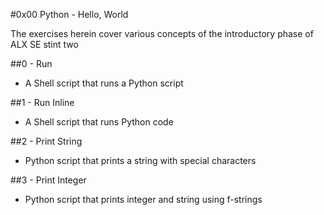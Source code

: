 #0x00 Python - Hello, World

The exercises herein cover various concepts of the introductory phase of ALX SE stint two

##0 - Run

* A Shell script that runs a Python script

##1 - Run Inline

* A Shell script that runs Python code

##2 - Print String

* Python script that prints a string with special characters

##3 - Print Integer

* Python script that prints integer and string using f-strings
